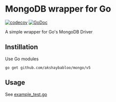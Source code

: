 # MongoDB wrapper for Go

[![codecov](https://codecov.io/gh/akshaybabloo/mongo/branch/master/graph/badge.svg)](https://codecov.io/gh/akshaybabloo/mongo)
[![GoDoc](https://godoc.org/github.com/akshaybabloo/mongodb?status.svg)](https://pkg.go.dev/github.com/akshaybabloo/mongo/v4)

A simple wrapper for Go's MongoDB Driver

## Instillation

Use Go modules

```
go get github.com/akshaybabloo/mongo/v5
```

## Usage

See [example_test.go](https://github.com/akshaybabloo/mongo/blob/master/example_test.go)
